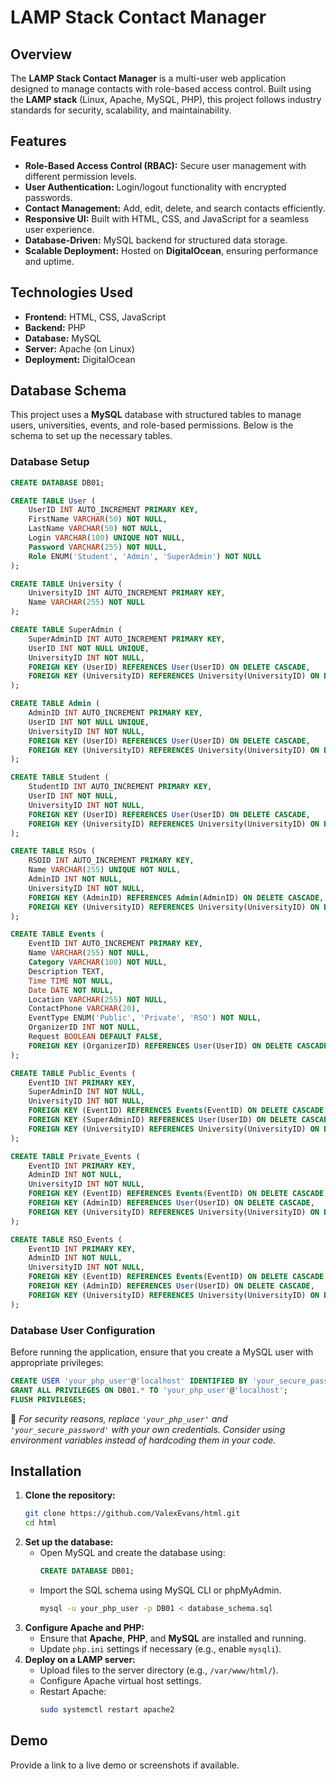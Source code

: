 # LAMP Stack Contact Manager  

## Overview  
The **LAMP Stack Contact Manager** is a multi-user web application designed to manage contacts with role-based access control. Built using the **LAMP stack** (Linux, Apache, MySQL, PHP), this project follows industry standards for security, scalability, and maintainability.  

## Features  
- **Role-Based Access Control (RBAC):** Secure user management with different permission levels.  
- **User Authentication:** Login/logout functionality with encrypted passwords.  
- **Contact Management:** Add, edit, delete, and search contacts efficiently.  
- **Responsive UI:** Built with HTML, CSS, and JavaScript for a seamless user experience.  
- **Database-Driven:** MySQL backend for structured data storage.  
- **Scalable Deployment:** Hosted on **DigitalOcean**, ensuring performance and uptime.  

## Technologies Used  
- **Frontend:** HTML, CSS, JavaScript  
- **Backend:** PHP  
- **Database:** MySQL  
- **Server:** Apache (on Linux)  
- **Deployment:** DigitalOcean  

## Database Schema  
This project uses a **MySQL** database with structured tables to manage users, universities, events, and role-based permissions. Below is the schema to set up the necessary tables.  

### **Database Setup**  

```sql
CREATE DATABASE DB01;
```

```sql
CREATE TABLE User (
    UserID INT AUTO_INCREMENT PRIMARY KEY,
    FirstName VARCHAR(50) NOT NULL,
    LastName VARCHAR(50) NOT NULL,
    Login VARCHAR(100) UNIQUE NOT NULL,
    Password VARCHAR(255) NOT NULL,
    Role ENUM('Student', 'Admin', 'SuperAdmin') NOT NULL
);
```

```sql
CREATE TABLE University (
    UniversityID INT AUTO_INCREMENT PRIMARY KEY,
    Name VARCHAR(255) NOT NULL
);
```

```sql
CREATE TABLE SuperAdmin (
    SuperAdminID INT AUTO_INCREMENT PRIMARY KEY,
    UserID INT NOT NULL UNIQUE,
    UniversityID INT NOT NULL,
    FOREIGN KEY (UserID) REFERENCES User(UserID) ON DELETE CASCADE,
    FOREIGN KEY (UniversityID) REFERENCES University(UniversityID) ON DELETE CASCADE
);
```

```sql
CREATE TABLE Admin (
    AdminID INT AUTO_INCREMENT PRIMARY KEY,
    UserID INT NOT NULL UNIQUE,
    UniversityID INT NOT NULL,
    FOREIGN KEY (UserID) REFERENCES User(UserID) ON DELETE CASCADE,
    FOREIGN KEY (UniversityID) REFERENCES University(UniversityID) ON DELETE CASCADE
);
```

```sql
CREATE TABLE Student (
    StudentID INT AUTO_INCREMENT PRIMARY KEY,
    UserID INT NOT NULL,
    UniversityID INT NOT NULL,
    FOREIGN KEY (UserID) REFERENCES User(UserID) ON DELETE CASCADE,
    FOREIGN KEY (UniversityID) REFERENCES University(UniversityID) ON DELETE CASCADE
);
```

```sql
CREATE TABLE RSOs (
    RSOID INT AUTO_INCREMENT PRIMARY KEY,
    Name VARCHAR(255) UNIQUE NOT NULL,
    AdminID INT NOT NULL,
    UniversityID INT NOT NULL,
    FOREIGN KEY (AdminID) REFERENCES Admin(AdminID) ON DELETE CASCADE,
    FOREIGN KEY (UniversityID) REFERENCES University(UniversityID) ON DELETE CASCADE
);
```

```sql
CREATE TABLE Events (
    EventID INT AUTO_INCREMENT PRIMARY KEY,
    Name VARCHAR(255) NOT NULL,
    Category VARCHAR(100) NOT NULL,
    Description TEXT,
    Time TIME NOT NULL,
    Date DATE NOT NULL,
    Location VARCHAR(255) NOT NULL,
    ContactPhone VARCHAR(20),
    EventType ENUM('Public', 'Private', 'RSO') NOT NULL,
    OrganizerID INT NOT NULL,
    Request BOOLEAN DEFAULT FALSE,
    FOREIGN KEY (OrganizerID) REFERENCES User(UserID) ON DELETE CASCADE
);
```

```sql
CREATE TABLE Public_Events (
    EventID INT PRIMARY KEY,
    SuperAdminID INT NOT NULL,
    UniversityID INT NOT NULL,
    FOREIGN KEY (EventID) REFERENCES Events(EventID) ON DELETE CASCADE,
    FOREIGN KEY (SuperAdminID) REFERENCES User(UserID) ON DELETE CASCADE,
    FOREIGN KEY (UniversityID) REFERENCES University(UniversityID) ON DELETE CASCADE
);
```

```sql
CREATE TABLE Private_Events (
    EventID INT PRIMARY KEY,
    AdminID INT NOT NULL,
    UniversityID INT NOT NULL,
    FOREIGN KEY (EventID) REFERENCES Events(EventID) ON DELETE CASCADE,
    FOREIGN KEY (AdminID) REFERENCES User(UserID) ON DELETE CASCADE,
    FOREIGN KEY (UniversityID) REFERENCES University(UniversityID) ON DELETE CASCADE
);
```

```sql
CREATE TABLE RSO_Events (
    EventID INT PRIMARY KEY,
    AdminID INT NOT NULL,
    UniversityID INT NOT NULL,
    FOREIGN KEY (EventID) REFERENCES Events(EventID) ON DELETE CASCADE,
    FOREIGN KEY (AdminID) REFERENCES User(UserID) ON DELETE CASCADE,
    FOREIGN KEY (UniversityID) REFERENCES University(UniversityID) ON DELETE CASCADE
);
```

### **Database User Configuration**  
Before running the application, ensure that you create a MySQL user with appropriate privileges:  

```sql
CREATE USER 'your_php_user'@'localhost' IDENTIFIED BY 'your_secure_password';
GRANT ALL PRIVILEGES ON DB01.* TO 'your_php_user'@'localhost';
FLUSH PRIVILEGES;
```  

📌 *For security reasons, replace `'your_php_user'` and `'your_secure_password'` with your own credentials. Consider using environment variables instead of hardcoding them in your code.*  

## Installation  
1. **Clone the repository:**  
   ```bash
   git clone https://github.com/ValexEvans/html.git
   cd html
   ```  
2. **Set up the database:**  
   - Open MySQL and create the database using:  
     ```sql
     CREATE DATABASE DB01;
     ```  
   - Import the SQL schema using MySQL CLI or phpMyAdmin.  
     ```bash
     mysql -u your_php_user -p DB01 < database_schema.sql
     ```  
3. **Configure Apache and PHP:**  
   - Ensure that **Apache**, **PHP**, and **MySQL** are installed and running.  
   - Update `php.ini` settings if necessary (e.g., enable `mysqli`).  
4. **Deploy on a LAMP server:**  
   - Upload files to the server directory (e.g., `/var/www/html/`).  
   - Configure Apache virtual host settings.  
   - Restart Apache:  
     ```bash
     sudo systemctl restart apache2
     ```  

## Demo  
Provide a link to a live demo or screenshots if available.  
